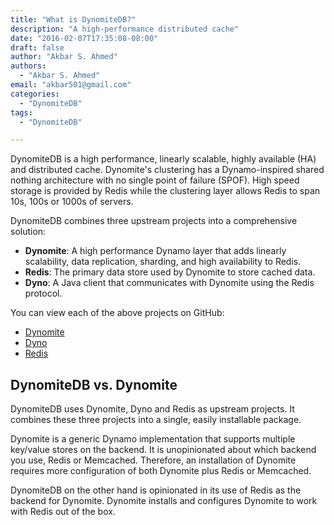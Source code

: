 ```yaml
---
title: "What is DynomiteDB?"
description: "A high-performance distributed cache"
date: "2016-02-07T17:35:08-08:00"
draft: false
author: "Akbar S. Ahmed"
authors:
  - "Akbar S. Ahmed"
email: "akbar501@gmail.com"
categories:
  - "DynomiteDB"
tags:
  - "DynomiteDB"

---
```


DynomiteDB is a high performance, linearly scalable, highly available (HA) and distributed cache. Dynomite's clustering has a Dynamo-inspired shared nothing architecture with no single point of failure (SPOF). High speed storage is provided by Redis while the clustering layer allows Redis to span 10s, 100s or 1000s of servers.

<!--more-->

DynomiteDB combines three upstream projects into a comprehensive solution:

- **Dynomite**: A high performance Dynamo layer that adds linearly scalability, data replication, sharding, and high availability to Redis.
- **Redis**: The primary data store used by Dynomite to store cached data.
- **Dyno**: A Java client that communicates with Dynomite using the Redis protocol.

You can view each of the above projects on GitHub:

- <a href="https://github.com/Netflix/dynomite" target="_blank">Dynomite</a>
- <a href="https://github.com/Netflix/dyno" target="_blank">Dyno</a>
- <a href="https://github.com/antirez/redis" target="_blank">Redis</a>

## DynomiteDB vs. Dynomite

DynomiteDB uses Dynomite, Dyno and Redis as upstream projects. It combines these three projects into a single, easily installable package.

Dynomite is a generic Dynamo implementation that supports multiple key/value stores on the backend. It is unopinionated about which backend you use, Redis or Memcached. Therefore, an installation of Dynomite requires more configuration of both Dynomite plus Redis or Memcached.

DynomiteDB on the other hand is opinionated in its use of Redis as the backend for Dynomite. Dynomite installs and configures Dynomite to work with Redis out of the box.

